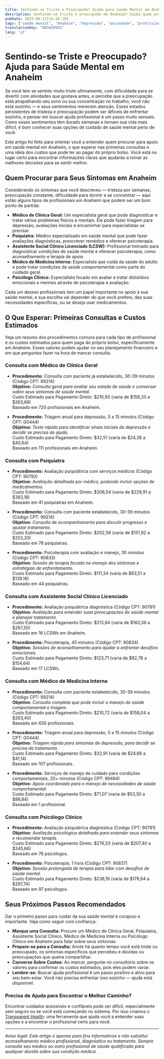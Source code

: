 ```yaml
---
title: Sentindo-se Triste e Preocupado? Ajuda para Saúde Mental em Anaheim  
description: Sentindo-se triste e preocupado em Anaheim? Saiba quem procurar, o que esperar e os custos estimados dos cuidados de saúde mental na região.  
pubDate: 2025-06-11T16:26:19Z
tags: ["saúde mental", "Anaheim", "depressão", "ansiedade", "profissionais de saúde mental", "transparência de custos"]
translationKey: "083439583"
lang: 'pt'
---
```


# Sentindo-se Triste e Preocupado? Ajuda para Saúde Mental em Anaheim

Se você tem se sentido muito triste ultimamente, com dificuldade para se divertir com atividades que gostava antes, e percebe que a preocupação está atrapalhando seu sono ou sua concentração no trabalho, você não está sozinho — e seus sentimentos merecem atenção. Esses estados persistentes de tristeza e preocupação podem ser difíceis de enfrentar sozinho, e pensar em buscar ajuda profissional é um passo muito sensato. Como esses sentimentos têm durado semanas e tornam sua vida mais difícil, é bom conhecer suas opções de cuidado de saúde mental perto de você.

Este artigo foi feito para orientar você a entender quem procurar para apoio em saúde mental em Anaheim, o que esperar nas primeiras consultas e uma ideia dos custos que pode ter ao pagar do próprio bolso. Você está no lugar certo para encontrar informações claras que ajudarão a tomar as melhores decisões para se sentir melhor.

## Quem Procurar para Seus Sintomas em Anaheim

Considerando os sintomas que você descreveu — tristeza por semanas, preocupação constante, dificuldade para dormir e se concentrar — aqui estão alguns tipos de profissionais em Anaheim que podem ser um bom ponto de partida:

- **Médico de Clínica Geral:** Um especialista geral que pode diagnosticar e tratar vários problemas físicos e mentais. Ele pode fazer triagem para depressão, avaliações iniciais e encaminhar para especialistas se precisar.
- **Psiquiatra:** Médico especializado em saúde mental que pode fazer avaliações diagnósticas, prescrever remédios e oferecer psicoterapia.
- **Assistente Social Clínico Licenciado (LCSW):** Profissional treinado para diagnosticar condições de saúde mental e oferecer psicoterapia, como aconselhamento e terapia de apoio.
- **Médico de Medicina Interna:** Especialista que cuida da saúde do adulto e pode tratar condições de saúde comportamental como parte do cuidado geral.
- **Psicólogo Clínico:** Especialista focado em avaliar e tratar distúrbios emocionais e mentais através de psicoterapia e avaliação.

Cada um desses profissionais tem um papel importante no apoio à sua saúde mental, e sua escolha vai depender do que você prefere, das suas necessidades específicas, ou se deseja usar medicamentos.

## O Que Esperar: Primeiras Consultas e Custos Estimados

Veja um resumo dos procedimentos comuns para cada tipo de profissional e os custos estimados para quem paga do próprio bolso, especificamente em Anaheim. Esses valores podem ajudar no seu planejamento financeiro e em que perguntas fazer na hora de marcar consulta.

### Consulta com Médico de Clínica Geral
- **Procedimento:** Consulta com paciente já estabelecido, 30-39 minutos (Código CPT: 99214)  
  **Objetivo:** _Consulta geral para avaliar seu estado de saúde e conversar sobre seus sintomas de saúde mental._  
  Custo Estimado para Pagamento Direto: $210,93 (varia de $158,20 a $263,66)  
  Baseado em 720 profissionais em Anaheim.

- **Procedimento:** Triagem anual para depressão, 5 a 15 minutos (Código CPT: G0444)  
  **Objetivo:** _Teste rápido para identificar sinais iniciais de depressão e decidir se precisa de ajuda._  
  Custo Estimado para Pagamento Direto: $32,51 (varia de $24,38 a $40,64)  
  Baseado em 111 profissionais em Anaheim.

### Consulta com Psiquiatra
- **Procedimento:** Avaliação psiquiátrica com serviços médicos (Código CPT: 90792)  
  **Objetivo:** _Avaliação detalhada por médico, podendo incluir opções de medicamentos._  
  Custo Estimado para Pagamento Direto: $306,54 (varia de $229,91 a $383,18)  
  Baseado em 41 psiquiatras em Anaheim.

- **Procedimento:** Consulta com paciente estabelecido, 30-39 minutos (Código CPT: 99214)  
  **Objetivo:** _Consulta de acompanhamento para discutir progresso e ajustar tratamento._  
  Custo Estimado para Pagamento Direto: $202,56 (varia de $151,92 a $253,20)  
  Baseado em 78 psiquiatras.

- **Procedimento:** Psicoterapia com avaliação e manejo, 30 minutos (Código CPT: 90833)  
  **Objetivo:** _Sessão de terapia focada no manejo dos sintomas e estratégias de enfrentamento._  
  Custo Estimado para Pagamento Direto: $111,34 (varia de $83,51 a $139,18)  
  Baseado em 44 psiquiatras.

### Consulta com Assistente Social Clínico Licenciado
- **Procedimento:** Avaliação psiquiátrica diagnóstica (Código CPT: 90791)  
  **Objetivo:** _Avaliação para entender suas preocupações de saúde mental e planejar tratamento._  
  Custo Estimado para Pagamento Direto: $213,84 (varia de $160,38 a $267,30)  
  Baseado em 16 LCSWs em Anaheim.

- **Procedimento:** Psicoterapia, 45 minutos (Código CPT: 90834)  
  **Objetivo:** _Sessões de aconselhamento para ajudar a enfrentar desafios emocionais._  
  Custo Estimado para Pagamento Direto: $123,71 (varia de $92,78 a $154,64)  
  Baseado em 17 LCSWs.

### Consulta com Médico de Medicina Interna
- **Procedimento:** Consulta com paciente estabelecido, 30-39 minutos (Código CPT: 99214)  
  **Objetivo:** _Consulta completa que pode incluir o manejo de saúde comportamental e triagem._  
  Custo Estimado para Pagamento Direto: $210,72 (varia de $158,04 a $263,40)  
  Baseado em 630 profissionais.

- **Procedimento:** Triagem anual para depressão, 5 a 15 minutos (Código CPT: G0444)  
  **Objetivo:** _Triagem rápida para sintomas de depressão, para decidir se precisa de tratamento._  
  Custo Estimado para Pagamento Direto: $32,91 (varia de $24,68 a $41,14)  
  Baseado em 107 profissionais.

- **Procedimento:** Serviços de manejo de cuidado para condições comportamentais, 20+ minutos (Código CPT: 99484)  
  **Objetivo:** _Apoio coordenado para o manejo de necessidades de saúde comportamental._  
  Custo Estimado para Pagamento Direto: $71,07 (varia de $53,30 a $88,84)  
  Baseado em 1 profissional.

### Consulta com Psicólogo Clínico
- **Procedimento:** Avaliação psiquiátrica diagnóstica (Código CPT: 90791)  
  **Objetivo:** _Avaliação psicológica detalhada para entender seus sintomas e recomendar terapia._  
  Custo Estimado para Pagamento Direto: $276,53 (varia de $207,40 a $345,66)  
  Baseado em 76 psicólogos.

- **Procedimento:** Psicoterapia, 1 hora (Código CPT: 90837)  
  **Objetivo:** _Sessão prolongada de terapia para lidar com desafios de saúde mental._  
  Custo Estimado para Pagamento Direto: $238,19 (varia de $178,64 a $297,74)  
  Baseado em 97 psicólogos.

## Seus Próximos Passos Recomendados

Dar o primeiro passo para cuidar da sua saúde mental é corajoso e importante. Veja como seguir com confiança:

- **Marque uma Consulta:** Procure um Médico de Clínica Geral, Psiquiatra, Assistente Social Clínico, Médico de Medicina Interna ou Psicólogo Clínico em Anaheim para falar sobre seus sintomas.
- **Prepare-se para a Consulta:** Anote há quanto tempo você está triste ou preocupado, os sintomas específicos que percebeu e dúvidas ou preocupações que queira compartilhar.
- **Converse Sobre Custos:** Ao marcar, pergunte no consultório sobre os valores para confirmar os custos estimados, pois eles podem variar.
- **Lembre-se:** Buscar ajuda profissional é um passo positivo e ativo para seu bem-estar. Você não precisa enfrentar isso sozinho — ajuda está disponível.

### Precisa de Ajuda para Encontrar o Melhor Caminho?

Encontrar cuidados acessíveis e confiáveis pode ser difícil, especialmente sem seguro ou se você está começando no sistema. Por isso criamos o [Transparent Health](https://transparenthealth.ai): uma ferramenta que ajuda você a entender suas opções e a encontrar o profissional certo para você.

---

*Aviso legal: Este artigo é apenas para fins informativos e não substitui aconselhamento médico profissional, diagnóstico ou tratamento. Sempre consulte seu médico ou outro profissional de saúde qualificado para qualquer dúvida sobre sua condição médica.*